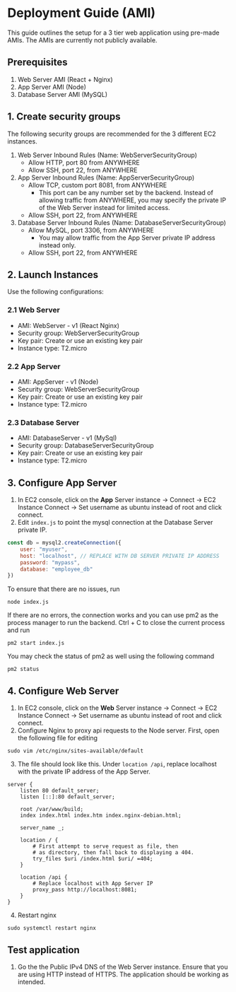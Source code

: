 # Deployment Guide (AMI)

This guide outlines the setup for a 3 tier web application using pre-made AMIs. The AMIs are currently not publicly available.

## Prerequisites
1. Web Server AMI (React + Nginx)
2. App Server AMI (Node)
3. Database Server AMI (MySQL)

## 1. Create security groups
The following security groups are recommended for the 3 different EC2 instances. 

1. Web Server Inbound Rules (Name: WebServerSecurityGroup)
    * Allow HTTP, port 80 from ANYWHERE
    * Allow SSH, port 22, from ANYWHERE
2. App Server Inbound Rules (Name: AppServerSecurityGroup)
    * Allow TCP, custom port 8081, from ANYWHERE
        * This port can be any number set by the backend. Instead of allowing traffic from ANYWHERE, you may specify the private IP of the Web Server instead for limited access.
    * Allow SSH, port 22, from ANYWHERE
3. Database Server Inbound Rules (Name: DatabaseServerSecurityGroup)
    * Allow MySQL, port 3306, from ANYWHERE
        * You may allow traffic from the App Server private IP address instead only.
    * Allow SSH, port 22, from ANYWHERE

## 2. Launch Instances
Use the following configurations:
### 2.1 Web Server
* AMI: WebServer - v1 (React Nginx)
* Security group: WebServerSecurityGroup
* Key pair: Create or use an existing key pair
* Instance type: T2.micro

### 2.2 App Server
* AMI: AppServer - v1 (Node)
* Security group: WebServerSecurityGroup
* Key pair: Create or use an existing key pair
* Instance type: T2.micro

### 2.3 Database Server
* AMI: DatabaseServer - v1 (MySql)
* Security group: DatabaseServerSecurityGroup
* Key pair: Create or use an existing key pair
* Instance type: T2.micro

## 3. Configure App Server
1. In EC2 console, click on the **App** Server instance &#8594; Connect &#8594; EC2 Instance Connect &#8594; Set username as ubuntu instead of root and click connect. 
2. Edit ```index.js``` to point the mysql connection at the Database Server private IP.
```js script
const db = mysql2.createConnection({
    user: "myuser",
    host: "localhost", // REPLACE WITH DB SERVER PRIVATE IP ADDRESS
    password: "mypass",
    database: "employee_db"
})
```

To ensure that there are no issues, run 
```
node index.js
```
If there are no errors, the connection works and you can use pm2 as the process manager to run the backend. Ctrl + C to close the current process and run
```
pm2 start index.js
```
You may check the status of pm2 as well using the following command
```
pm2 status
```

## 4. Configure Web Server
1. In EC2 console, click on the **Web** Server instance &#8594; Connect &#8594; EC2 Instance Connect &#8594; Set username as ubuntu instead of root and click connect. 
2. Configure Nginx to proxy api requests to the Node server. First, open the following file for editing
```
sudo vim /etc/nginx/sites-available/default
```
3. The file should look like this. Under ```location /api```, replace localhost with the private IP address of the App Server.
```
server {
    listen 80 default_server;
    listen [::]:80 default_server;

    root /var/www/build;
    index index.html index.htm index.nginx-debian.html;

    server_name _;

    location / {
        # First attempt to serve request as file, then
        # as directory, then fall back to displaying a 404.
        try_files $uri /index.html $uri/ =404;
    }
    
    location /api {
        # Replace localhost with App Server IP
        proxy_pass http://localhost:8081; 
    }
}
```

4. Restart nginx
```
sudo systemctl restart nginx
```

## Test application
1. Go the the Public IPv4 DNS of the Web Server instance. Ensure that you are using HTTP instead of HTTPS. The application should be working as intended.